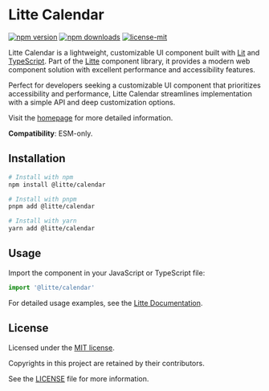 # Litte Calendar

[![npm version](https://img.shields.io/npm/v/@litte/calendar)](https://www.npmjs.com/package/@litte/calendar)
[![npm downloads](https://img.shields.io/npm/dm/@litte/calendar)](https://www.npmjs.com/package/@litte/calendar)
[![license-mit](https://img.shields.io/badge/License-MIT-greens.svg)][license-mit]

Litte Calendar is a lightweight, customizable UI component built with [Lit][lit]
and [TypeScript][typescript]. Part of the [Litte][litte-homepage] component library,
it provides a modern web component solution with excellent performance and
accessibility features.

Perfect for developers seeking a customizable UI component that prioritizes accessibility and performance,
Litte Calendar streamlines implementation with a simple API and deep customization options.

Visit the [homepage][litte-homepage] for more detailed information.

**Compatibility**: ESM-only.

## Installation

```sh
# Install with npm
npm install @litte/calendar

# Install with pnpm
pnpm add @litte/calendar

# Install with yarn
yarn add @litte/calendar
```

## Usage

Import the component in your JavaScript or TypeScript file:

```ts
import '@litte/calendar'
```

For detailed usage examples, see the [Litte Documentation](https://litte.dev/docs).

## License

Licensed under the [MIT license][license-mit].

Copyrights in this project are retained by their contributors.

See the [LICENSE][license-mit] file for more information.

[litte-homepage]: https://litte.dev
[license-mit]: https://github.com/riipandi/litte/blob/main/LICENSE
[typescript]: https://www.typescriptlang.org
[lit]: https://lit.dev
